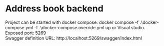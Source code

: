 # Address book backend
Project can be started with docker compose: docker compose -f .\docker-compose.yml -f .\docker-compose.override.yml up or Visual studio.
Exposed port: 5269 <br>
Swagger definition URL: http://localhost:5269/swagger/index.html
